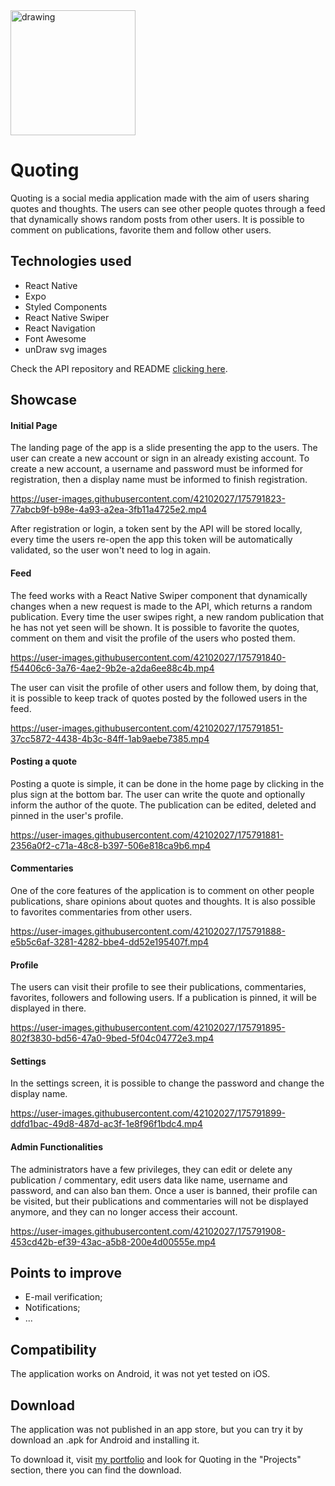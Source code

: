 
<img src="https://user-images.githubusercontent.com/42102027/176065035-d90efd28-06d2-45d6-be01-a9b08e214f9f.png" alt="drawing" width="200"/>

# Quoting

Quoting is a social media application made with the aim of users sharing quotes and thoughts. The users can see other people quotes through a feed that dynamically shows random posts from other users. It is possible to comment on publications, favorite them and follow other users.

## Technologies used

- React Native
- Expo
- Styled Components
- React Native Swiper
- React Navigation
- Font Awesome
- unDraw svg images

Check the API repository and README [clicking here](https://github.com/GabrielN11/quoting-api "clicking here").

## Showcase

#### Initial Page

The landing page of the app is a slide presenting the app to the users. The user can create a new account or sign in an already existing account.
To create a new account, a username and password must be informed for registration, then a display name must be informed to finish registration.

https://user-images.githubusercontent.com/42102027/175791823-77abcb9f-b98e-4a93-a2ea-3fb11a4725e2.mp4

After registration or login, a token sent by the API will be stored locally, every time the users re-open the app this token will be automatically validated, so the user won't need to log in again.

#### Feed

The feed works with a React Native Swiper component that dynamically changes when a new request is made to the API, which returns a random publication. Every time the user swipes right, a new random publication that he has not yet seen will be shown. It is possible to favorite the quotes, comment on them and visit the profile of the users who posted them.

https://user-images.githubusercontent.com/42102027/175791840-f54406c6-3a76-4ae2-9b2e-a2da6ee88c4b.mp4

The user can visit the profile of other users and follow them, by doing that, it is possible to keep track of quotes posted by the followed users in the feed.

https://user-images.githubusercontent.com/42102027/175791851-37cc5872-4438-4b3c-84ff-1ab9aebe7385.mp4

#### Posting a quote

Posting a quote is simple, it can be done in the home page by clicking in the plus sign at the bottom bar. The user can write the quote and optionally inform the author of the quote. The publication can be edited, deleted and pinned in the user's profile.

https://user-images.githubusercontent.com/42102027/175791881-2356a0f2-c71a-48c8-b397-506e818ca9b6.mp4

#### Commentaries

One of the core features of the application is to comment on other people publications, share opinions about quotes and thoughts. It is also possible to favorites commentaries from other users.

https://user-images.githubusercontent.com/42102027/175791888-e5b5c6af-3281-4282-bbe4-dd52e195407f.mp4

#### Profile

The users can visit their profile to see their publications, commentaries, favorites, followers and following users. If a publication is pinned, it will be displayed in there.

https://user-images.githubusercontent.com/42102027/175791895-802f3830-bd56-47a0-9bed-5f04c04772e3.mp4

#### Settings

In the settings screen, it is possible to change the password and change the display name.

https://user-images.githubusercontent.com/42102027/175791899-ddfd1bac-49d8-487d-ac3f-1e8f96f1bdc4.mp4

#### Admin Functionalities

The administrators have a few privileges, they can edit or delete any publication / commentary, edit users data like name, username and password, and can also ban them. Once a user is banned, their profile can be visited, but their publications and commentaries will not be displayed anymore, and they can no longer access their account.

https://user-images.githubusercontent.com/42102027/175791908-453cd42b-ef39-43ac-a5b8-200e4d00555e.mp4

## Points to improve

- E-mail verification;
- Notifications;
- ...

## Compatibility

The application works on Android, it was not yet tested on iOS.

## Download

The application was not published in an app store, but you can try it by download an .apk for Android and installing it.

To download it, visit [my portfolio](https://gabrielnunes.vercel.app/ "my portfolio") and look for Quoting in the "Projects" section, there you can find the download.


